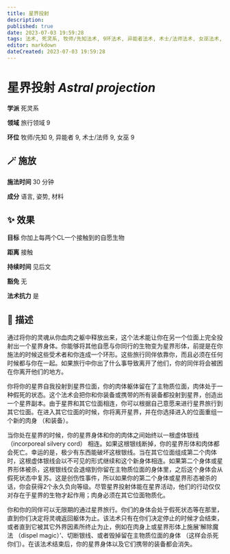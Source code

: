 ```yaml
---
title: 星界投射
description: 
published: true
date: 2023-07-03 19:59:28
tags: 法术, 死灵系, 牧师/先知法术, 9环法术, 异能者法术, 术士/法师法术, 女巫法术, 旅行领域
editor: markdown
dateCreated: 2023-07-03 19:59:28
---
```


# **星界投射** *Astral projection*

**学派** 死灵系 

**领域** 旅行领域 9

**环位** 牧师/先知 9, 异能者 9, 术士/法师 9, 女巫 9

## 🪄 施放

**施法时间** 30 分钟

**成分** 语言, 姿势, 材料

## ✨ 效果 

**目标** 你加上每两个CL一个接触到的自愿生物 

**距离** 接触  

**持续时间** 见后文 

**豁免** 无

**法术抗力** 是

## 📖 描述

通过将你的灵魂从你血肉之躯中释放出来，这个法术能让你在另一个位面上完全投射出一个星界身体。你能够将其他自愿与你同行的生物变为星界形体，前提是在你施法的时候这些受术者和你连成一个环形。这些旅行同伴依靠你，而且必须在任何时候都与你在一起。如果旅行中你出了什么事导致离开了他们，你的同伴将会被困在你离开他们的地方。

你将你的星界自我投射到星界位面，你的肉体躯体留在了主物质位面，肉体处于一种假死的状态。这个法术会把你和你装备或携带的所有装备都投射到星界，创造出一个星界副本。由于星界和其它位面相连，你可以根据自己意愿来进行星界旅行到其它位面。在进入其它位面的时候，你将离开星界，并在你选择进入的位面重组一个新的肉身 （和装备）。

当你处在星界的时候，你的星界身体和你的肉体之间始终以一根虚体银线 （incorporeal silvery cord） 相连。如果这根银线断掉，你的星界形体和肉体都会死亡。幸运的是，极少有东西能破坏这根银线。当在其它位面组成第二个肉体时，这根虚体银线会以不可见的形式继续和这个新身体相连。如果第二个身体或星界形体被杀，这根银线仅会退缩到你留在主物质位面的身体里，之后这个身体会从假死状态中复苏。这是创伤性事件，所以如果你的第二个身体或星界形态被杀的话，你会获得2个永久负向等级。尽管星界投射体能在星界活动，他们的行动仅仅对存在于星界的生物才起作用；肉身必须在其它位面物质化。

你和你的同伴可以无限期的通过星界旅行。你们的身体会处于假死状态等在那里，直到你们决定将灵魂返回躯体为止。该法术只有在你们决定停止的时候才会结束，或者直到它被其它外界因素所终止为止，例如在肉身上或星界形体上施展‘解除魔法 （dispel magic）’、切断银线、或者毁掉留在主物质位面的身体 （这样会杀死你们）。在该法术结束后，你的星界身体以及它们携带的装备都会消失。
    